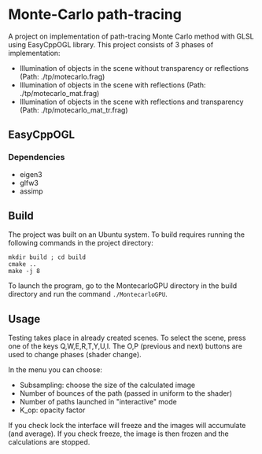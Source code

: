 # Monte-Carlo path-tracing
A project on implementation of path-tracing Monte Carlo method with GLSL using EasyCppOGL library. This project consists of 3 phases of implementation:
* Illumination of objects in the scene without transparency or reflections (Path: ./tp/motecarlo.frag)
* Illumination of objects in the scene with reflections (Path: ./tp/motecarlo_mat.frag)
* Illumination of objects in the scene with reflections and transparency (Path: ./tp/motecarlo_mat_tr.frag)

## EasyCppOGL

### Dependencies

* eigen3
* glfw3
* assimp

## Build

The project was built on an Ubuntu system. To build requires running the following commands in the project directory:
```
mkdir build ; cd build
cmake ..
make -j 8
```

To launch the program, go to the MontecarloGPU directory in the build directory and run the command ```./MontecarloGPU```.

## Usage

Testing takes place in already created scenes. To select the scene, press one of the keys Q,W,E,R,T,Y,U,I. The O,P (previous and next) buttons are used to change phases (shader change).

In the menu you can choose: 
* Subsampling: choose the size of the calculated image 
* Number of bounces of the path (passed in uniform to the shader) 
* Number of paths launched in "interactive" mode 
* K_op: opacity factor


If you check lock the interface will freeze and the images will accumulate (and average). If you check freeze, the image is then frozen and the calculations are stopped.
